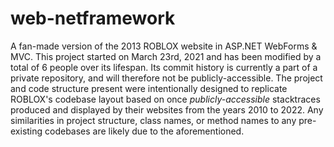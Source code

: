 # web-netframework
A fan-made version of the 2013 ROBLOX website in ASP.NET WebForms & MVC. This project started on March 23rd, 2021 and has been modified by a total of 6 people over its lifespan. Its commit history is currently a part of a private repository, and will therefore not be publicly-accessible.
The project and code structure present were intentionally designed to replicate ROBLOX's codebase layout based on once *publicly-accessible* stacktraces produced and displayed by their websites from the years 2010 to 2022. Any similarities in project structure, class names, or method names to any pre-existing codebases are likely due to the aforementioned.
